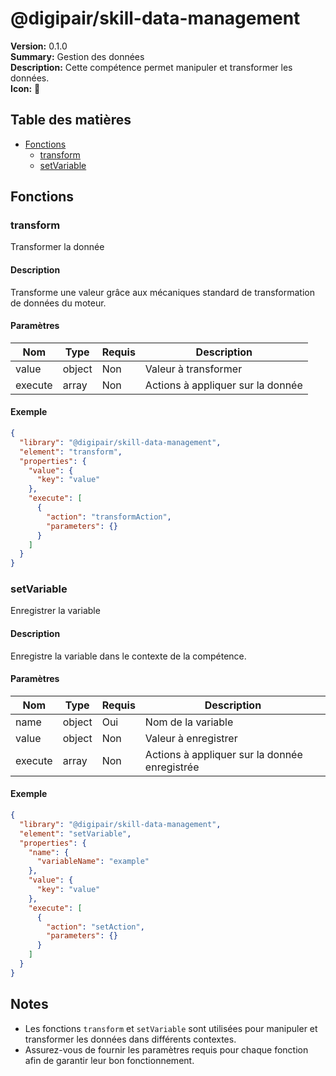 # @digipair/skill-data-management

**Version:** 0.1.0  
**Summary:** Gestion des données  
**Description:** Cette compétence permet manipuler et transformer les données.  
**Icon:** 📝

## Table des matières

- [Fonctions](#fonctions)
  - [transform](#transform)
  - [setVariable](#setvariable)

## Fonctions

### transform

Transformer la donnée

#### Description

Transforme une valeur grâce aux mécaniques standard de transformation de données du moteur.

#### Paramètres

| Nom     | Type   | Requis | Description                              |
|---------|--------|--------|------------------------------------------|
| value   | object | Non    | Valeur à transformer                     |
| execute | array  | Non    | Actions à appliquer sur la donnée        |

#### Exemple

```json
{
  "library": "@digipair/skill-data-management",
  "element": "transform",
  "properties": {
    "value": {
      "key": "value"
    },
    "execute": [
      {
        "action": "transformAction",
        "parameters": {}
      }
    ]
  }
}
```

### setVariable

Enregistrer la variable

#### Description

Enregistre la variable dans le contexte de la compétence.

#### Paramètres

| Nom     | Type   | Requis | Description                              |
|---------|--------|--------|------------------------------------------|
| name    | object | Oui    | Nom de la variable                       |
| value   | object | Non    | Valeur à enregistrer                     |
| execute | array  | Non    | Actions à appliquer sur la donnée enregistrée |

#### Exemple

```json
{
  "library": "@digipair/skill-data-management",
  "element": "setVariable",
  "properties": {
    "name": {
      "variableName": "example"
    },
    "value": {
      "key": "value"
    },
    "execute": [
      {
        "action": "setAction",
        "parameters": {}
      }
    ]
  }
}
```

## Notes

- Les fonctions `transform` et `setVariable` sont utilisées pour manipuler et transformer les données dans différents contextes.
- Assurez-vous de fournir les paramètres requis pour chaque fonction afin de garantir leur bon fonctionnement.